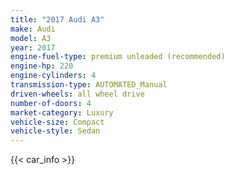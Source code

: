 ```yaml
---
title: "2017 Audi A3"
make: Audi
model: A3
year: 2017
engine-fuel-type: premium unleaded (recommended)
engine-hp: 220
engine-cylinders: 4
transmission-type: AUTOMATED_Manual
driven-wheels: all wheel drive
number-of-doors: 4
market-category: Luxury
vehicle-size: Compact
vehicle-style: Sedan
---
```


{{< car_info >}}
